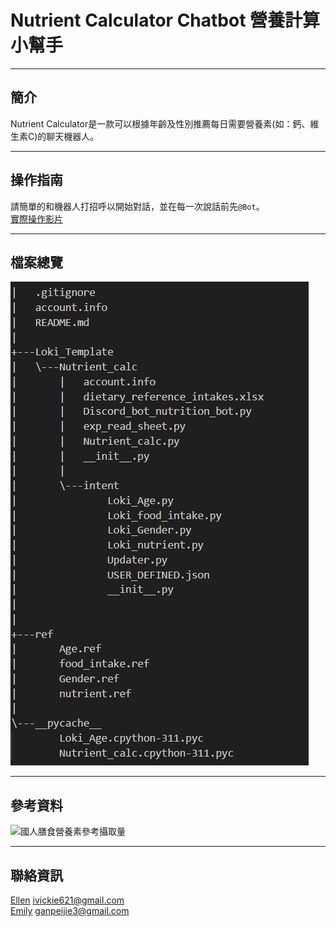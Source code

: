 # Nutrient Calculator Chatbot 營養計算小幫手
***
## 簡介
Nutrient Calculator是一款可以根據年齡及性別推薦每日需要營養素(如：鈣、維生素C)的聊天機器人。
***
## 操作指南
請簡單的和機器人打招呼以開始對話，並在每一次說話前先`@Bot`。<br>
[實際操作影片](https://youtu.be/TabdABk-N-Q)
***
## 檔案總覽
![](nutrition_bot_tree.png)
***
## 參考資料 
![國人膳食營養素參考攝取量](https://www.hpa.gov.tw/Pages/List.aspx?nodeid=4613)
***
## 聯絡資訊
[Ellen](https://github.com/ellenyp) ivickie621@gmail.com<br>
[Emily](https://github.com/emilyganpeijie) ganpeijie3@gmail.com




